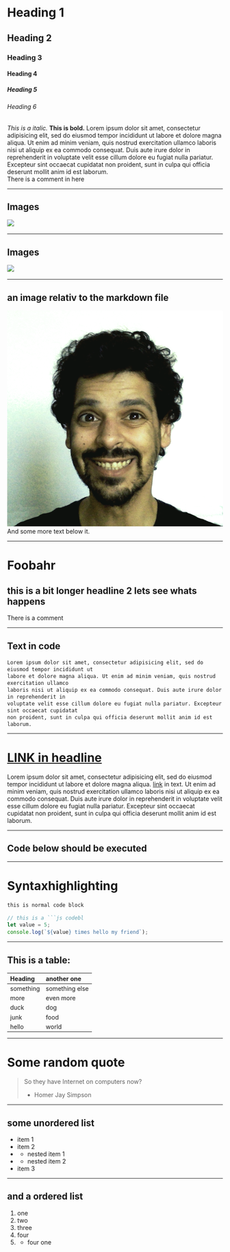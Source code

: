 # Heading 1
## Heading 2
### Heading 3
#### Heading 4
##### Heading 5
###### Heading 6

_This is a italic._ __This is bold.__ Lorem ipsum dolor sit amet, consectetur adipisicing elit, sed do eiusmod tempor incididunt ut labore et dolore magna aliqua. Ut enim ad minim veniam, quis nostrud exercitation ullamco laboris nisi ut aliquip ex ea commodo consequat. Duis aute irure dolor in reprehenderit in voluptate velit esse cillum dolore eu fugiat nulla pariatur. Excepteur sint occaecat cupidatat non proident, sunt in culpa qui officia deserunt mollit anim id est laborum.  
There is a comment in here
<!-- comment 1 slide 1 -->
<!-- Lorem ipsum dolor sit amet, consectetur adipisicing elit, sed do eiusmod tempor incididunt ut labore et dolore magna aliqua. Ut enim ad minim veniam, quis nostrud exercitation ullamco laboris nisi ut aliquip ex ea commodo consequat. Duis aute irure dolor in reprehenderit in voluptate velit esse cillum dolore eu fugiat nulla pariatur. Excepteur sint occaecat cupidatat non proident, sunt in culpa qui officia deserunt mollit anim id est laborum. -->

---

## Images  

![](http://cdn2-www.dogtime.com/assets/uploads/gallery/30-impossibly-cute-puppies/impossibly-cute-puppy-8.jpg)  

---
## Images  

![](http://i.giphy.com/xTiTnhMOQ4zE0ukz2U.gif)  

---

## an image relativ to the markdown file
![some text](me-fro.png)  
And some more text below it.

---

# Foobahr 

## this is a bit longer headline 2 lets see whats happens
There is a comment  

<!--
## comment 1 on slide
Lorem ipsum dolor sit amet, consectetur adipisicing elit, sed do eiusmod tempor incididunt ut labore et dolore magna aliqua. Ut enim ad minim veniam, quis nostrud exercitation ullamco laboris nisi ut aliquip ex ea commodo consequat. Duis aute irure dolor in reprehenderit in voluptate velit esse cillum dolore eu fugiat nulla pariatur. Excepteur sint occaecat cupidatat non proident, sunt in culpa qui officia deserunt mollit anim id est laborum.  

    code?
-->

---

## Text in code  

    Lorem ipsum dolor sit amet, consectetur adipisicing elit, sed do eiusmod tempor incididunt ut
    labore et dolore magna aliqua. Ut enim ad minim veniam, quis nostrud exercitation ullamco
    laboris nisi ut aliquip ex ea commodo consequat. Duis aute irure dolor in reprehenderit in
    voluptate velit esse cillum dolore eu fugiat nulla pariatur. Excepteur sint occaecat cupidatat
    non proident, sunt in culpa qui officia deserunt mollit anim id est laborum.


---

# [LINK in headline](http://example.com)   

Lorem ipsum dolor sit amet, consectetur adipisicing elit, sed do eiusmod tempor incididunt ut labore et dolore magna aliqua. [link](http://example.com) in text. Ut enim ad minim veniam, quis nostrud exercitation ullamco laboris nisi ut aliquip ex ea commodo consequat. Duis aute irure dolor in reprehenderit in voluptate velit esse cillum dolore eu fugiat nulla pariatur. Excepteur sint occaecat cupidatat non proident, sunt in culpa qui officia deserunt mollit anim id est laborum.  

---

## Code below should be executed

<div onload="writeit();">
<script type="text/javascript">
function writeit(){
document.open();
document.write("<h1>writen by JS</h1>");
document.close();
}
</script>
</div>


---

# Syntaxhighlighting  

    this is normal code block

```js
// this is a ```js codebl
let value = 5;
console.log(`${value} times hello my friend`);
```

---

## This is a table:  

| Heading   | another one    |
| :--       | :--            |
| something | something else |
| more      | even more      |
| duck      | dog            |
| junk      | food           |
| hello     | world               |


---

# Some random quote

> So they have Internet on computers now?    
> - Homer Jay Simpson


---

## some unordered list

- item 1
- item 2
- - nested item 1
- - nested item 2
- item 3


---

## and a ordered list

1. one
2. two
3. three
4. four
5. - four one
